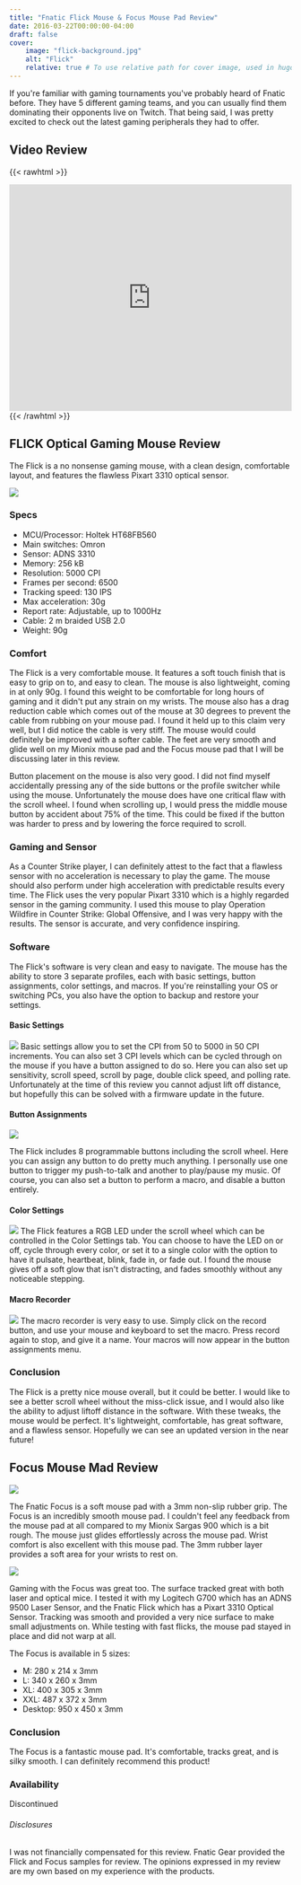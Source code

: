 ```yaml
---
title: "Fnatic Flick Mouse & Focus Mouse Pad Review"
date: 2016-03-22T00:00:00-04:00
draft: false
cover:
    image: "flick-background.jpg"
    alt: "Flick"
    relative: true # To use relative path for cover image, used in hugo Page-bundles
---
```




If you're familiar with gaming tournaments you've probably heard of Fnatic before. They have 5 different gaming teams, and you can usually find them dominating their opponents live on Twitch. That being said, I was pretty excited to check out the latest gaming peripherals they had to offer.

## Video Review

{{< rawhtml >}}
<iframe width="100%" height="404" src="https://www.youtube.com/embed/jGb0RztcLHo" frameborder="0" allowfullscreen></iframe>
{{< /rawhtml >}}

## FLICK Optical Gaming Mouse Review

The Flick is a no nonsense gaming mouse, with a clean design, comfortable layout, and features the flawless Pixart 3310 optical sensor. 

![](flick-side.jpg)

### Specs
- MCU/Processor: Holtek HT68FB560
- Main switches: Omron
- Sensor: ADNS 3310
- Memory: 256 kB
- Resolution: 5000 CPI
- Frames per second: 6500
- Tracking speed: 130 IPS
- Max acceleration: 30g
- Report rate: Adjustable, up to 1000Hz
- Cable: 2 m braided USB 2.0
- Weight: 90g

### Comfort
The Flick is a very comfortable mouse. It features a soft touch finish that is easy to grip on to, and easy to clean. The mouse is also lightweight, coming in at only 90g. I found this weight to be comfortable for long hours of gaming and it didn't put any strain on my wrists. The mouse also has a drag reduction cable which comes out of the mouse at 30 degrees to prevent the cable from rubbing on your mouse pad. I found it held up to this claim very well, but I did notice the cable is very stiff. The mouse would could definitely be improved with a softer cable. The feet are very smooth and glide well on my Mionix mouse pad and the Focus mouse pad that I will be discussing later in this review.

Button placement on the mouse is also very good. I did not find myself accidentally pressing any of the side buttons or the profile switcher while using the mouse. Unfortunately the mouse does have one critical flaw with the scroll wheel. I found when scrolling up, I would press the middle mouse button by accident about 75% of the time. This could be fixed if the button was harder to press and by lowering the force required to scroll.

### Gaming and Sensor
As a Counter Strike player, I can definitely attest to the fact that a flawless sensor with no acceleration is necessary to play the game. The mouse should also perform under high acceleration with predictable results every time. The Flick uses the very popular Pixart 3310 which is a highly regarded sensor in the gaming community. I used this mouse to play Operation Wildfire in Counter Strike: Global Offensive, and I was very happy with the results. The sensor is accurate, and very confidence inspiring.

### Software
The Flick's software is very clean and easy to navigate. The mouse has the ability to store 3 separate profiles, each with basic settings, button assignments, color settings, and macros. If you're reinstalling your OS or switching PCs, you also have the option to backup and restore your settings.

#### Basic Settings
![](02lz03P.png)
Basic settings allow you to set the CPI from 50 to 5000 in 50 CPI increments. You can also set 3 CPI levels which can be cycled through on the mouse if you have a button assigned to do so. Here you can also set up sensitivity, scroll speed, scroll by page, double click speed, and polling rate. Unfortunately at the time of this review you cannot adjust lift off distance, but hopefully this can be solved with a firmware update in the future.

#### Button Assignments
![](L2mN1to.png)

The Flick includes 8 programmable buttons including the scroll wheel. Here you can assign any button to do pretty much anything. I personally use one button to trigger my push-to-talk and another to play/pause my music. Of course, you can also set a button to perform a macro, and disable a button entirely.

#### Color Settings
![](U2nj7yV.png)
The Flick features a RGB LED under the scroll wheel which can be controlled in the Color Settings tab. You can choose to have the LED on or off, cycle through every color, or set  it to a single color with the option to have it pulsate, heartbeat, blink, fade in, or fade out. I found the mouse gives off a soft glow that isn't distracting, and fades smoothly without any noticeable stepping.

#### Macro Recorder
![](m2ot2hB.png)
The macro recorder is very easy to use. Simply click on the record button, and use your mouse and keyboard to set the macro. Press record again to stop, and give it a name. Your macros will now appear in the button assignments menu.

### Conclusion
The Flick is a pretty nice mouse overall, but it could be better. I would like to see a better scroll wheel without the miss-click issue, and I would also like the ability to adjust liftoff distance in the software. With these tweaks, the mouse would be perfect. It's lightweight, comfortable, has great software, and a flawless sensor. Hopefully we can see an updated version in the near future!

## Focus Mouse Mad Review

![](focus1.jpg)

The Fnatic Focus is a soft mouse pad with a 3mm non-slip rubber grip. The Focus is an incredibly smooth mouse pad. I couldn't feel any feedback from the mouse pad at all compared to my Mionix Sargas 900 which is a bit rough. The mouse just glides effortlessly across the mouse pad. Wrist comfort is also excellent with this mouse pad. The 3mm rubber layer provides a soft area for your wrists to rest on.

![](focus2.jpg)

Gaming with the Focus was great too. The surface tracked great with both laser and optical mice. I tested it with my Logitech G700 which has an ADNS 9500 Laser Sensor, and the Fnatic Flick which has a Pixart 3310 Optical Sensor. Tracking was smooth and provided a very nice surface to make small adjustments on. While testing with fast flicks, the mouse pad stayed in place and did not warp at all.

The Focus is available in 5 sizes:

- M: 280 x 214 x 3mm
- L: 340 x 260 x 3mm
- XL: 400 x 305 x 3mm
- XXL: 487 x 372 x 3mm
- Desktop: 950 x 450 x 3mm

### Conclusion
The Focus is a fantastic mouse pad. It's comfortable, tracks great, and is silky smooth. I can definitely recommend this product!

### Availability

Discontinued

###### Disclosures
I was not financially compensated for this review. Fnatic Gear provided the Flick and Focus samples for review. The opinions expressed in my review are my own based on my experience with the products.